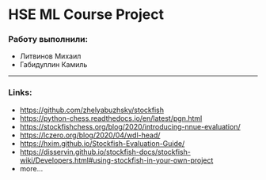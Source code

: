 # HSE ML Course Project
### Работу выполнили:  
* Литвинов Михаил
* Габидуллин Камиль 
---

### Links:
* https://github.com/zhelyabuzhsky/stockfish
* https://python-chess.readthedocs.io/en/latest/pgn.html
* https://stockfishchess.org/blog/2020/introducing-nnue-evaluation/
* https://lczero.org/blog/2020/04/wdl-head/
* https://hxim.github.io/Stockfish-Evaluation-Guide/
* https://disservin.github.io/stockfish-docs/stockfish-wiki/Developers.html#using-stockfish-in-your-own-project
* more...

